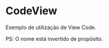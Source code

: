 # CodeView
Exemplo de utilização de View Code.







































PS: O nome está invertido de propósito.
